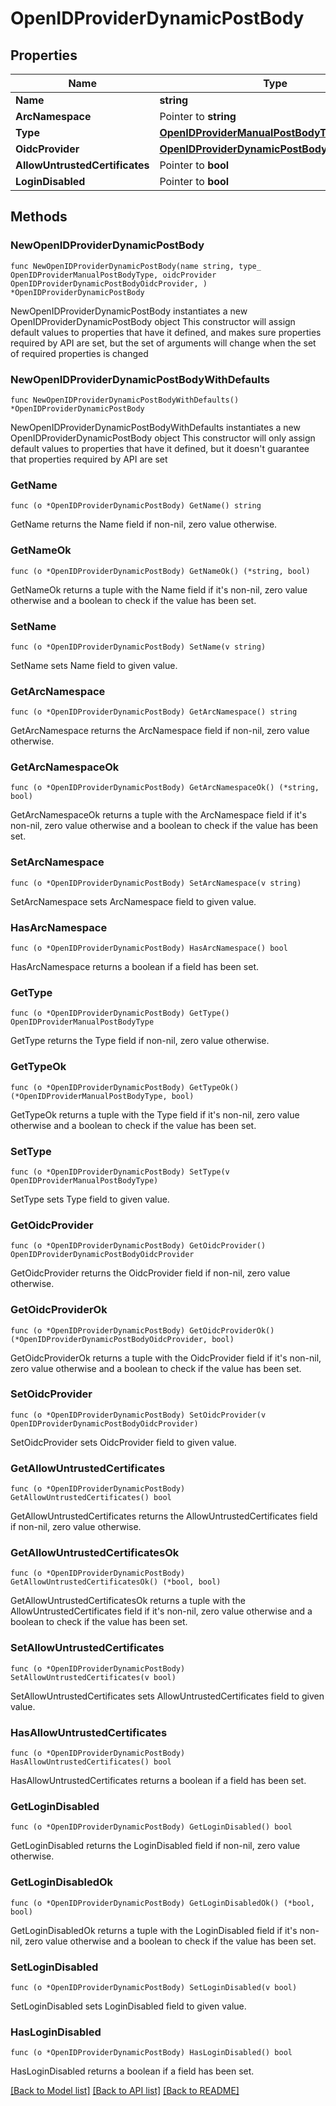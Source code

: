 # OpenIDProviderDynamicPostBody

## Properties

Name | Type | Description | Notes
------------ | ------------- | ------------- | -------------
**Name** | **string** |  | 
**ArcNamespace** | Pointer to **string** |  | [optional] 
**Type** | [**OpenIDProviderManualPostBodyType**](OpenIDProviderManualPostBodyType.md) |  | 
**OidcProvider** | [**OpenIDProviderDynamicPostBodyOidcProvider**](OpenIDProviderDynamicPostBodyOidcProvider.md) |  | 
**AllowUntrustedCertificates** | Pointer to **bool** |  | [optional] 
**LoginDisabled** | Pointer to **bool** |  | [optional] 

## Methods

### NewOpenIDProviderDynamicPostBody

`func NewOpenIDProviderDynamicPostBody(name string, type_ OpenIDProviderManualPostBodyType, oidcProvider OpenIDProviderDynamicPostBodyOidcProvider, ) *OpenIDProviderDynamicPostBody`

NewOpenIDProviderDynamicPostBody instantiates a new OpenIDProviderDynamicPostBody object
This constructor will assign default values to properties that have it defined,
and makes sure properties required by API are set, but the set of arguments
will change when the set of required properties is changed

### NewOpenIDProviderDynamicPostBodyWithDefaults

`func NewOpenIDProviderDynamicPostBodyWithDefaults() *OpenIDProviderDynamicPostBody`

NewOpenIDProviderDynamicPostBodyWithDefaults instantiates a new OpenIDProviderDynamicPostBody object
This constructor will only assign default values to properties that have it defined,
but it doesn't guarantee that properties required by API are set

### GetName

`func (o *OpenIDProviderDynamicPostBody) GetName() string`

GetName returns the Name field if non-nil, zero value otherwise.

### GetNameOk

`func (o *OpenIDProviderDynamicPostBody) GetNameOk() (*string, bool)`

GetNameOk returns a tuple with the Name field if it's non-nil, zero value otherwise
and a boolean to check if the value has been set.

### SetName

`func (o *OpenIDProviderDynamicPostBody) SetName(v string)`

SetName sets Name field to given value.


### GetArcNamespace

`func (o *OpenIDProviderDynamicPostBody) GetArcNamespace() string`

GetArcNamespace returns the ArcNamespace field if non-nil, zero value otherwise.

### GetArcNamespaceOk

`func (o *OpenIDProviderDynamicPostBody) GetArcNamespaceOk() (*string, bool)`

GetArcNamespaceOk returns a tuple with the ArcNamespace field if it's non-nil, zero value otherwise
and a boolean to check if the value has been set.

### SetArcNamespace

`func (o *OpenIDProviderDynamicPostBody) SetArcNamespace(v string)`

SetArcNamespace sets ArcNamespace field to given value.

### HasArcNamespace

`func (o *OpenIDProviderDynamicPostBody) HasArcNamespace() bool`

HasArcNamespace returns a boolean if a field has been set.

### GetType

`func (o *OpenIDProviderDynamicPostBody) GetType() OpenIDProviderManualPostBodyType`

GetType returns the Type field if non-nil, zero value otherwise.

### GetTypeOk

`func (o *OpenIDProviderDynamicPostBody) GetTypeOk() (*OpenIDProviderManualPostBodyType, bool)`

GetTypeOk returns a tuple with the Type field if it's non-nil, zero value otherwise
and a boolean to check if the value has been set.

### SetType

`func (o *OpenIDProviderDynamicPostBody) SetType(v OpenIDProviderManualPostBodyType)`

SetType sets Type field to given value.


### GetOidcProvider

`func (o *OpenIDProviderDynamicPostBody) GetOidcProvider() OpenIDProviderDynamicPostBodyOidcProvider`

GetOidcProvider returns the OidcProvider field if non-nil, zero value otherwise.

### GetOidcProviderOk

`func (o *OpenIDProviderDynamicPostBody) GetOidcProviderOk() (*OpenIDProviderDynamicPostBodyOidcProvider, bool)`

GetOidcProviderOk returns a tuple with the OidcProvider field if it's non-nil, zero value otherwise
and a boolean to check if the value has been set.

### SetOidcProvider

`func (o *OpenIDProviderDynamicPostBody) SetOidcProvider(v OpenIDProviderDynamicPostBodyOidcProvider)`

SetOidcProvider sets OidcProvider field to given value.


### GetAllowUntrustedCertificates

`func (o *OpenIDProviderDynamicPostBody) GetAllowUntrustedCertificates() bool`

GetAllowUntrustedCertificates returns the AllowUntrustedCertificates field if non-nil, zero value otherwise.

### GetAllowUntrustedCertificatesOk

`func (o *OpenIDProviderDynamicPostBody) GetAllowUntrustedCertificatesOk() (*bool, bool)`

GetAllowUntrustedCertificatesOk returns a tuple with the AllowUntrustedCertificates field if it's non-nil, zero value otherwise
and a boolean to check if the value has been set.

### SetAllowUntrustedCertificates

`func (o *OpenIDProviderDynamicPostBody) SetAllowUntrustedCertificates(v bool)`

SetAllowUntrustedCertificates sets AllowUntrustedCertificates field to given value.

### HasAllowUntrustedCertificates

`func (o *OpenIDProviderDynamicPostBody) HasAllowUntrustedCertificates() bool`

HasAllowUntrustedCertificates returns a boolean if a field has been set.

### GetLoginDisabled

`func (o *OpenIDProviderDynamicPostBody) GetLoginDisabled() bool`

GetLoginDisabled returns the LoginDisabled field if non-nil, zero value otherwise.

### GetLoginDisabledOk

`func (o *OpenIDProviderDynamicPostBody) GetLoginDisabledOk() (*bool, bool)`

GetLoginDisabledOk returns a tuple with the LoginDisabled field if it's non-nil, zero value otherwise
and a boolean to check if the value has been set.

### SetLoginDisabled

`func (o *OpenIDProviderDynamicPostBody) SetLoginDisabled(v bool)`

SetLoginDisabled sets LoginDisabled field to given value.

### HasLoginDisabled

`func (o *OpenIDProviderDynamicPostBody) HasLoginDisabled() bool`

HasLoginDisabled returns a boolean if a field has been set.


[[Back to Model list]](../README.md#documentation-for-models) [[Back to API list]](../README.md#documentation-for-api-endpoints) [[Back to README]](../README.md)


